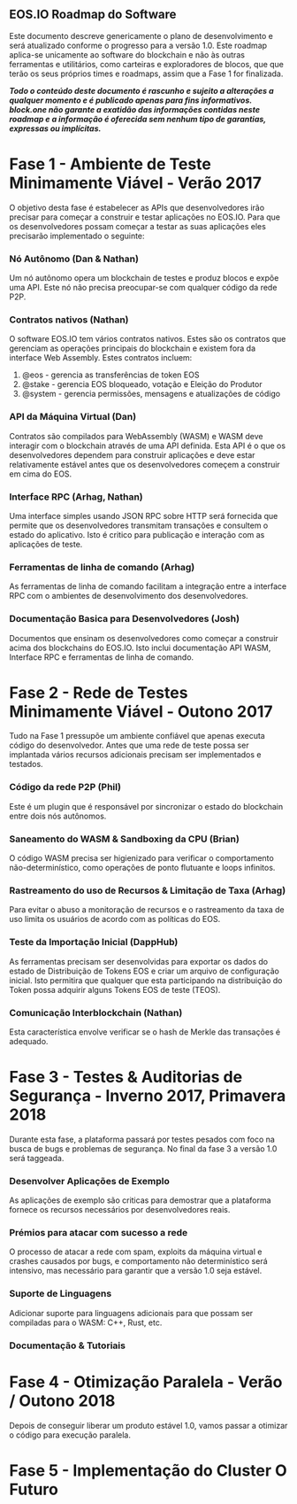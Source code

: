 ## EOS.IO Roadmap do Software

Este documento descreve genericamente o plano de desenvolvimento e será atualizado conforme o progresso para a versão 1.0. Este roadmap aplica-se unicamente ao software do blockchain e não às outras ferramentas e utilitários, como carteiras e exploradores de blocos, que que terão os seus próprios times e roadmaps, assim que a Fase 1 for finalizada.

***Todo o conteúdo deste documento é rascunho e sujeito a alterações a qualquer momento e é publicado apenas para fins informativos. block.one não garante a exatidão das informações contidas neste roadmap e a informação é oferecida sem nenhum tipo de garantias, expressas ou implícitas.***

# Fase 1 - Ambiente de Teste Minimamente Viável - Verão 2017

O objetivo desta fase é estabelecer as APIs que desenvolvedores irão precisar para começar a construir e testar aplicações no EOS.IO. Para que os desenvolvedores possam começar a testar as suas aplicações eles precisarão implementado o seguinte:

### Nó Autônomo (Dan & Nathan)

Um nó autônomo opera um blockchain de testes e produz blocos e expõe uma API. Este nó não precisa preocupar-se com qualquer código da rede P2P.

### Contratos nativos (Nathan)

O software EOS.IO tem vários contratos nativos. Estes são os contratos que gerenciam as operações principais do blockchain e existem fora da interface Web Assembly. Estes contratos incluem:

1. @eos - gerencia as transferências de token EOS
2. @stake - gerencia EOS bloqueado, votação e Eleição do Produtor
3. @system - gerencia permissões, mensagens e atualizações de código

### API da Máquina Virtual (Dan)

Contratos são compilados para WebAssembly (WASM) e WASM deve interagir com o blockchain através de uma API definida. Esta API é o que os desenvolvedores dependem para construir aplicações e deve estar relativamente estável antes que os desenvolvedores começem a construir em cima do EOS.

### Interface RPC (Arhag, Nathan)

Uma interface simples usando JSON RPC sobre HTTP será fornecida que permite que os desenvolvedores transmitam transações e consultem o estado do aplicativo. Isto é critico para publicação e interação com as aplicações de teste.

### Ferramentas de linha de comando (Arhag)

As ferramentas de linha de comando facilitam a integração entre a interface RPC com o ambientes de desenvolvimento dos desenvolvedores.

### Documentação Basica para Desenvolvedores (Josh)

Documentos que ensinam os desenvolvedores como começar a construir acima dos blockchains do EOS.IO. Isto inclui documentação API WASM, Interface RPC e ferramentas de linha de comando.

# Fase 2 - Rede de Testes Minimamente Viável - Outono 2017

Tudo na Fase 1 pressupõe um ambiente confiável que apenas executa código do desenvolvedor. Antes que uma rede de teste possa ser implantada vários recursos adicionais precisam ser implementados e testados.

### Código da rede P2P (Phil)

Este é um plugin que é responsável por sincronizar o estado do blockchain entre dois nós autônomos.

### Saneamento do WASM & Sandboxing da CPU (Brian)

O código WASM precisa ser higienizado para verificar o comportamento não-determinístico, como operações de ponto flutuante e loops infinitos.

### Rastreamento do uso de Recursos & Limitação de Taxa (Arhag)

Para evitar o abuso a monitoração de recursos e o rastreamento da taxa de uso limita os usuários de acordo com as políticas do EOS.

### Teste da Importação Inicial (DappHub)

As ferramentas precisam ser desenvolvidas para exportar os dados do estado de Distribuição de Tokens EOS e criar um arquivo de configuração inicial. Isto permitira que qualquer que esta participando na distribuição do Token possa adquirir alguns Tokens EOS de teste (TEOS).

### Comunicação Interblockchain (Nathan)

Esta característica envolve verificar se o hash de Merkle das transações é adequado.

# Fase 3 - Testes & Auditorias de Segurança - Inverno 2017, Primavera 2018

Durante esta fase, a plataforma passará por testes pesados com foco na busca de bugs e problemas de segurança. No final da fase 3 a versão 1.0 será taggeada.

### Desenvolver Aplicações de Exemplo

As aplicações de exemplo são criticas para demostrar que a plataforma fornece os recursos necessários por desenvolvedores reais.

### Prémios para atacar com sucesso a rede

O processo de atacar a rede com spam, exploits da máquina virtual e crashes causados por bugs, e comportamento não determinístico será intensivo, mas necessário para garantir que a versão 1.0 seja estável.

### Suporte de Linguagens

Adicionar suporte para linguagens adicionais para que possam ser compiladas para o WASM: C++, Rust, etc.

### Documentação & Tutoriais

# Fase 4 - Otimização Paralela - Verão / Outono 2018

Depois de conseguir liberar um produto estável 1.0, vamos passar a otimizar o código para execução paralela.

# Fase 5 - Implementação do Cluster O Futuro